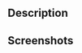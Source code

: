 <!--
Great, please add a short description of what you worked on and attach a screenshot with your work ( if possible )
-->

## Description

<!--- Describe your changes in detail -->

## Screenshots
